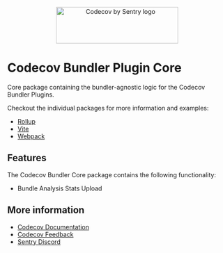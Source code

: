<p align="center">
  <a href="https://about.codecov.io" target="_blank">
    <img src="https://about.codecov.io/wp-content/themes/codecov/assets/brand/sentry-cobranding/logos/codecov-by-sentry-logo.svg" alt="Codecov by Sentry logo" width="280" height="84">
  </a>
</p>

# Codecov Bundler Plugin Core

Core package containing the bundler-agnostic logic for the Codecov Bundler Plugins.

Checkout the individual packages for more information and examples:

- [Rollup](https://npmjs.org/package/@codecov/rollup-plugin)
- [Vite](https://npmjs.org/package/@codecov/vite-plugin)
- [Webpack](https://npmjs.org/package/@codecov/webpack-plugin)

## Features

The Codecov Bundler Core package contains the following functionality:

- Bundle Analysis Stats Upload

## More information

- [Codecov Documentation](https://docs.codecov.com/docs)
- [Codecov Feedback](https://github.com/codecov/feedback/discussions)
- [Sentry Discord](https://discord.gg/Ww9hbqr)
